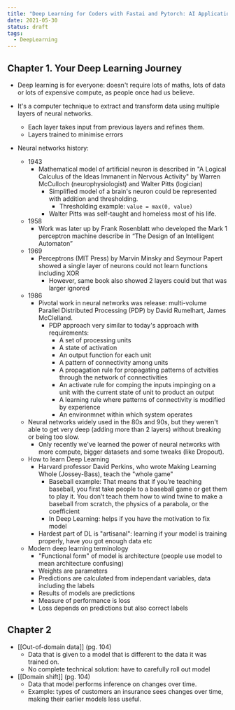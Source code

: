```yaml
---
title: "Deep Learning for Coders with Fastai and Pytorch: AI Applications Without a PhD"
date: 2021-05-30
status: draft
tags:
  - DeepLearning 
---
```


## Chapter 1. Your Deep Learning Journey

* Deep learning is for everyone: doesn't require lots of maths, lots of data or lots of expensive compute, as people once had us believe.
* It's a computer technique to extract and transform data using multiple layers of neural networks.
    * Each layer takes input from previous layers and refines them.
    * Layers trained to minimise errors


* Neural networks history:
	* 1943
        * Mathematical model of artificial neuron is described in "A Logical Calculus of the Ideas Immanent in Nervous Activity" by Warren McCulloch (neurophysiologist) and Walter Pitts (logician)
            * Simplified model of a brain's neuron could be represented with addition and thresholding.
                * Thresholding example: `value = max(0, value)`
            * Walter Pitts was self-taught and homeless most of his life.
    * 1958 
        * Work was later up by Frank Rosenblatt who developed the Mark 1 perceptron machine describe in “The Design of an Intelligent Automaton”
    * 1969
        * Perceptrons (MIT Press) by Marvin Minsky and Seymour Papert showed a single layer of neurons could not learn functions including XOR
            * However, same book also showed 2 layers could but that was larger ignored
    * 1986
        * Pivotal work in neural networks was release: multi-volume Parallel Distributed Processing (PDP) by David Rumelhart, James McClelland.
            * PDP approach very similar to today's approach with requirements:
                * A set of processing units
                * A state of activation
                * An output function for each unit
                * A pattern of connectivity among units
                * A propagation rule for propagating patterns of actvities through the network of connectivities
                * An activate rule for comping the inputs impinging on a unit with the current state of unit to product an output
                * A learning rule where patterns of connectivity is modified by experience
                * An environmnet within which system operates
	* Neural networks widely used in the 80s and 90s, but they weren't able to get very deep (adding more than 2 layers) without breaking or being too slow.
		* Only recently we've learned the power of neural networks with more compute, bigger datasets and some tweaks (like Dropout).
	* How to learn Deep Learning
		* Harvard professor David Perkins, who wrote Making Learning Whole (Jossey-Bass), teach the "whole game"
			* Baseball example: That means that if you’re teaching baseball, you first take people to a baseball game or get them to play it. You don’t teach them how to wind twine to make a baseball from scratch, the physics of a parabola, or the coefficient
			* In Deep Learning: helps if you have the motivation to fix model 
		* Hardest part of DL is "artisanal": learning if your model is training properly, have you got enough data etc
	* Modern deep learning terminology
		* "Functional form" of model is architecture (people use model to mean architecture confusing)
		* Weights are parameters
		* Predictions are calculated from independant variables, data including the labels
		* Results of models are predictions
		* Measure of performance is loss
		* Loss depends on predictions but also correct labels

## Chapter 2

* [[Out-of-domain data]] (pg. 104)
    * Data that is given to a model that is different to the data it was trained on.
    * No complete technical solution: have to carefully roll out model
* [[Domain shift]] (pg. 104)
    * Data that model performs inference on changes over time.
    * Example: types of customers an insurance sees changes over time, making their earlier models less useful.